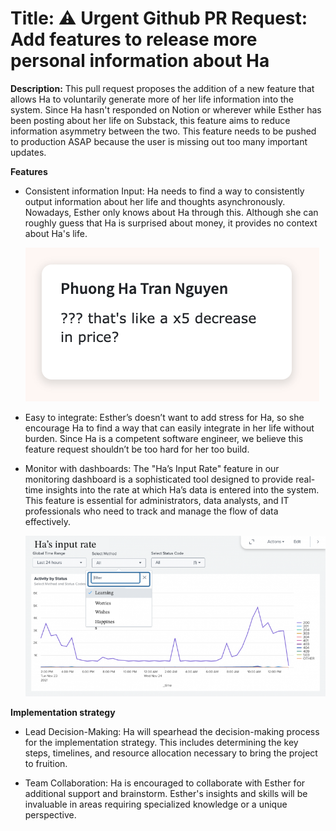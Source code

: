# **Title:** ⚠️ Urgent Github PR Request: Add features to release more personal information about Ha 

**Description:** This pull request proposes the addition of a new feature that allows Ha to voluntarily generate more of her life information into the system. Since Ha hasn't responded on Notion or wherever while Esther has been posting about her life on Substack, this feature aims to reduce information asymmetry between the two. This feature needs to be pushed to production ASAP because the user is missing out too many important updates.



**Features**

- Consistent information Input: Ha needs to find a way to consistently output information about her life and thoughts asynchronously. Nowadays, Esther only knows about Ha through this. Although she can roughly guess that Ha is surprised about money, it provides no context about Ha's life.
    
    ![Screenshot 2024-01-08 at 9.57.17 PM.png](images/price.png)
    
- Easy to integrate: Esther’s doesn’t want to add stress for Ha, so she encourage Ha to find a way that can easily integrate in her life without burden. Since Ha is a competent software engineer, we believe this feature request shouldn’t be too hard for her too build.
- Monitor with dashboards: The "Ha’s Input Rate" feature in our monitoring dashboard is a sophisticated tool designed to provide real-time insights into the rate at which Ha’s data is entered into the system. This feature is essential for administrators, data analysts, and IT professionals who need to track and manage the flow of data effectively.

    
    ![input_rate.png](images/input_rate.png)
    

**Implementation strategy**

- Lead Decision-Making: Ha will spearhead the decision-making process for the implementation strategy. This includes determining the key steps, timelines, and resource allocation necessary to bring the project to fruition.

- Team Collaboration: Ha is encouraged to collaborate with Esther for additional support and brainstorm. Esther's insights and skills will be invaluable in areas requiring specialized knowledge or a unique perspective.

